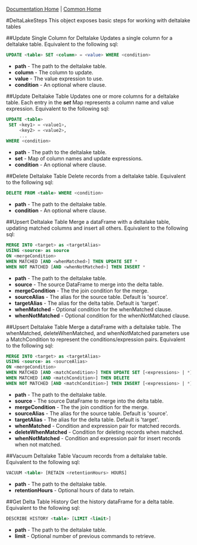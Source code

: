 [Documentation Home](../../docs/readme.md) | [Common Home](../readme.md)

#DeltaLakeSteps
This object exposes basic steps for working with deltalake tables

##Update Single Column for Deltalake
Updates a single column for a deltalake table. Equivalent to the following sql:
```sql
UPDATE <table> SET <column> = <value> WHERE <condition>
```

* **path** - The path to the deltalake table.
* **column** - The column to update.
* **value** - The value expression to use.
* **condition** - An optional where clause.

##Update Deltalake Table
Updates one or more columns for a deltalake table. Each entry in the ***set*** Map represents a column name and value expression. 
Equivalent to the following sql:
```sql
UPDATE <table>
 SET <key1> = <value1>,
     <key2> = <value2>,
     ...
WHERE <condition>
```

* **path** - The path to the deltalake table.
* **set** - Map of column names and update expressions.
* **condition** - An optional where clause.

##Delete Deltalake Table
Delete records from a deltalake table.
Equivalent to the following sql:
```sql
DELETE FROM <table> WHERE <condition>
```

* **path** - The path to the deltalake table.
* **condition** - An optional where clause.

##Upsert Deltalake Table
Merge a dataFrame with a deltalake table, updating matched columns and insert all others.
Equivalent to the following sql:
```sql
MERGE INTO <target> as <targetAlias>
USING <source> as source
ON <mergeCondition>
WHEN MATCHED [AND <whenMatched>] THEN UPDATE SET *
WHEN NOT MATCHED [AND <whenNotMatched>] THEN INSERT *
```

* **path** - The path to the deltalake table.
* **source** - The source DataFrame to merge into the delta table.
* **mergeCondition** - The the join condition for the merge.
* **sourceAlias** - The alias for the source table. Default is 'source'.
* **targetAlias** - The alias for the delta table. Default is 'target'.
* **whenMatched** - Optional condition for the whenMatched clause.
* **whenNotMatched** - Optional condition for the whenNotMatched clause.

##Upsert Deltalake Table
Merge a dataFrame with a deltalake table.
The whenMatched, deleteWhenMatched, and whenNotMatched parameters use a MatchCondition to represent the conditions/expression pairs.
Equivalent to the following sql:
```sql
MERGE INTO <target> as <targetAlias>
USING <source> as <sourceAlias>
ON <mergeCondition>
WHEN MATCHED [AND <matchCondition>] THEN UPDATE SET [<expressions> | *]
WHEN MATCHED [AND <matchCondition>] THEN DELETE
WHEN NOT MATCHED [AND <matchCondition>] THEN INSERT [<expressions> | *]
```

* **path** - The path to the deltalake table.
* **source** - The source DataFrame to merge into the delta table.
* **mergeCondition** - The the join condition for the merge.
* **sourceAlias** - The alias for the source table. Default is 'source'.
* **targetAlias** - The alias for the delta table. Default is 'target'.
* **whenMatched** - Condition and expression pair for matched records.
* **deleteWhenMatched** - Condition for deleting records when matched.
* **whenNotMatched** - Condition and expression pair for insert records when not matched.

##Vacuum Deltalake Table
Vacuum records from a deltalake table.
Equivalent to the following sql:
```sql
VACUUM <table> [RETAIN <retentionHours> HOURS]
```

* **path** - The path to the deltalake table.
* **retentionHours** - Optional hours of data to retain.

##Get Delta Table History
Get the history dataFrame for a delta table.
Equivalent to the following sql:
```sql
DESCRIBE HISTORY <table> [LIMIT <limit>]
```

* **path** - The path to the deltalake table.
* **limit** - Optional number of previous commands to retrieve.

